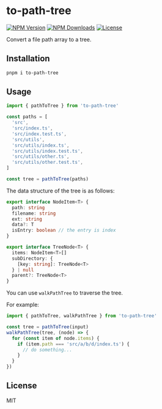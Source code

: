 # to-path-tree

<a href="https://www.npmjs.com/package/to-path-tree" target="_blank" rel="noopener noreferrer"><img src="https://badgen.net/npm/v/to-path-tree" alt="NPM Version" /></a>
<a href="https://www.npmjs.com/package/to-path-tree" target="_blank" rel="noopener noreferrer"><img src="https://badgen.net/npm/dt/to-path-tree" alt="NPM Downloads" /></a>
<a href="https://github.com/alexzhang1030/to-path-tree/blob/main/LICENSE" target="_blank" rel="noopener noreferrer"><img src="https://badgen.net/github/license/alexzhang1030/to-path-tree" alt="License" /></a>

Convert a file path array to a tree.

## Installation

```bash
pnpm i to-path-tree
```

## Usage

```ts
import { pathToTree } from 'to-path-tree'

const paths = [
  'src',
  'src/index.ts',
  'src/index.test.ts',
  'src/utils',
  'src/utils/index.ts',
  'src/utils/index.test.ts',
  'src/utils/other.ts',
  'src/utils/other.test.ts',
]

const tree = pathToTree(paths)
```

The data structure of the tree is as follows:

```ts
export interface NodeItem<T> {
  path: string
  filename: string
  ext: string
  data?: T
  isEntry: boolean // the entry is index
}

export interface TreeNode<T> {
  items: NodeItem<T>[]
  subDirectory: {
    [key: string]: TreeNode<T>
  } | null
  parent?: TreeNode<T>
}
```

You can use `walkPathTree` to traverse the tree.

For example:

```ts
import { pathToTree, walkPathTree } from 'to-path-tree'

const tree = pathToTree(input)
walkPathTree(tree, (node) => {
  for (const item of node.items) {
    if (item.path === 'src/a/b/d/index.ts') {
      // do something...
    }
  }
})
```

## License

MIT
